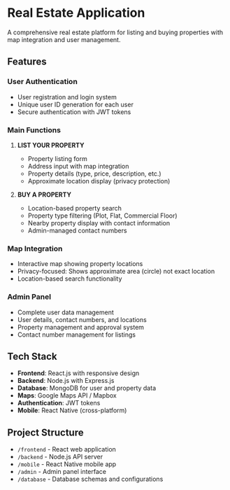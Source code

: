 # Real Estate Application

A comprehensive real estate platform for listing and buying properties with map integration and user management.

## Features

### User Authentication
- User registration and login system
- Unique user ID generation for each user
- Secure authentication with JWT tokens

### Main Functions
1. **LIST YOUR PROPERTY**
   - Property listing form
   - Address input with map integration
   - Property details (type, price, description, etc.)
   - Approximate location display (privacy protection)

2. **BUY A PROPERTY**
   - Location-based property search
   - Property type filtering (Plot, Flat, Commercial Floor)
   - Nearby property display with contact information
   - Admin-managed contact numbers

### Map Integration
- Interactive map showing property locations
- Privacy-focused: Shows approximate area (circle) not exact location
- Location-based search functionality

### Admin Panel
- Complete user data management
- User details, contact numbers, and locations
- Property management and approval system
- Contact number management for listings

## Tech Stack
- **Frontend**: React.js with responsive design
- **Backend**: Node.js with Express.js
- **Database**: MongoDB for user and property data
- **Maps**: Google Maps API / Mapbox
- **Authentication**: JWT tokens
- **Mobile**: React Native (cross-platform)

## Project Structure
- `/frontend` - React web application
- `/backend` - Node.js API server
- `/mobile` - React Native mobile app
- `/admin` - Admin panel interface
- `/database` - Database schemas and configurations
